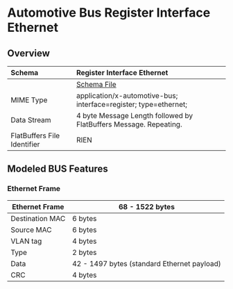 <!---
  Copyright (c) 2021 for information on the respective copyright owner
  see the NOTICE file and/or the repository https://github.com/boschglobal/automotive-bus-schema

  SPDX-License-Identifier: Apache-2.0
-->

# Automotive Bus Register Interface Ethernet

## Overview

Schema  | Register Interface Ethernet  
:---|:---
&ensp; | [Schema File](../../schemas/register/ethernet.fbs)
MIME Type  | application/x-automotive-bus; interface=register; type=ethernet;
Data Stream | 4 byte Message Length followed by FlatBuffers Message. Repeating.  
FlatBuffers File Identifier | RIEN


## Modeled BUS Features

### Ethernet Frame

Ethernet Frame  | 68 - 1522 bytes  
--|--
Destination MAC  |  6 bytes
Source MAC  |  6 bytes
VLAN tag  |  4 bytes
Type  |  2 bytes
Data  |  42 - 1497 bytes (standard Ethernet payload)
CRC  |  4  bytes
